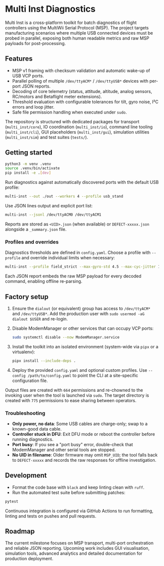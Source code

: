 # Multi Inst Diagnostics

Multi Inst is a cross-platform toolkit for batch diagnostics of flight controllers using the
MultiWii Serial Protocol (MSP). The project targets manufacturing scenarios where multiple USB
connected devices must be probed in parallel, exposing both human readable metrics and raw MSP
payloads for post-processing.

## Features

- MSP v1 framing with checksum validation and automatic wake-up of USB VCP ports.
- Parallel polling of multiple `/dev/ttyACM*` / `/dev/ttyUSB*` devices with per-port JSON reports.
- Decoding of core telemetry (status, attitude, altitude, analog sensors, RC/motors and Betaflight
  meter extensions).
- Threshold evaluation with configurable tolerances for tilt, gyro noise, I²C errors and loop
  jitter.
- Safe file permission handling when executed under `sudo`.

The repository is structured with dedicated packages for transport (`multi_inst/core`), IO
coordination (`multi_inst/io`), command line tooling (`multi_inst/cli`), GUI placeholders
(`multi_inst/gui`), simulation utilities (`multi_inst/sim`) and test suites (`tests/`).

## Getting started

```bash
python3 -m venv .venv
source .venv/bin/activate
pip install -e .[dev]
```

Run diagnostics against automatically discovered ports with the default USB profile:

```bash
multi-inst --out ./out --workers 4 --profile usb_stand
```

Use JSON lines output and explicit port list:

```bash
multi-inst --jsonl /dev/ttyACM0 /dev/ttyACM1
```

Reports are stored as `<UID>.json` (when available) or `DEFECT-xxxxx.json` alongside a `_summary.json`
file.

### Profiles and overrides

Diagnostics thresholds are defined in `config.yaml`. Choose a profile with `--profile` and override
individual limits when necessary:

```bash
multi-inst --profile field_strict --max-gyro-std 4.5 --max-cyc-jitter 12
```

Each JSON report embeds the raw MSP payload for every decoded command, enabling offline re-parsing.

## Factory setup

1. Ensure the `dialout` (or equivalent) group has access to `/dev/ttyACM*` and `/dev/ttyUSB*`. Add the
   production user with `sudo usermod -aG dialout $USER` and re-login.
2. Disable ModemManager or other services that can occupy VCP ports:

   ```bash
   sudo systemctl disable --now ModemManager.service
   ```

3. Install the toolkit into an isolated environment (system-wide via `pipx` or a virtualenv):

   ```bash
   pipx install --include-deps .
   ```

4. Deploy the provided `config.yaml` and optional custom profiles. Use `--config /path/to/config.yaml`
   to point the CLI at a site-specific configuration file.

Output files are created with `664` permissions and re-chowned to the invoking user when the tool is
launched via `sudo`. The target directory is created with `775` permissions to ease sharing between
operators.

### Troubleshooting

- **Only power, no data**: Some USB cables are charge-only; swap to a known-good data cable.
- **Controller stuck in DFU**: Exit DFU mode or reboot the controller before running diagnostics.
- **Port busy**: If you see a "port busy" error, double-check that ModemManager and other serial
  tools are stopped.
- **No UID in filename**: Older firmware may omit `MSP_UID`; the tool falls back to `DEFECT-xxxxx` and
  records the raw responses for offline investigation.

## Development

- Format the code base with `black` and keep linting clean with `ruff`.
- Run the automated test suite before submitting patches:

```bash
pytest
```

Continuous integration is configured via GitHub Actions to run formatting, linting and tests on
pushes and pull requests.

## Roadmap

The current milestone focuses on MSP transport, multi-port orchestration and reliable JSON
reporting. Upcoming work includes GUI visualisation, simulation tools, advanced analytics and
detailed documentation for production deployment.
